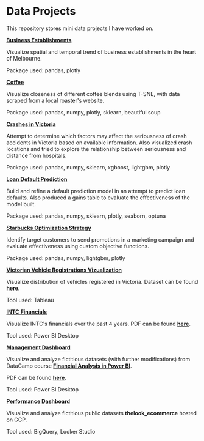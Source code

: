 # Data Projects

This repository stores mini data projects I have worked on.

**[Business Establishments](https://nbviewer.org/github/whchan05/data-projects/blob/main/biz%20est/biz%20est.ipynb)**

Visualize spatial and temporal trend of business establishments in the heart of Melbourne.

Package used: pandas, plotly

****[Coffee](https://nbviewer.org/github/whchan05/data-projects/blob/c48a7fda8180c6a7d34e78dbccd4f3433f263939/coffee/coffee.ipynb)****

Visualize closeness of different coffee blends using T-SNE, with data scraped from a local roaster's website.

Package used: pandas, numpy, plotly, sklearn, beautiful soup

****[Crashes in Victoria](https://nbviewer.org/github/whchan05/data-projects/blob/b5299eacd905b0cb54452c275724bfc2ecb5a550/vic%20crash/vic%20crash.ipynb)****

Attempt to determine which factors may affect the seriousness of crash accidents in Victoria based on available information. Also visualized crash locations and tried to explore the relationship between seriousness and distance from hospitals.

Package used: pandas, numpy, sklearn, xgboost, lightgbm, plotly

****[Loan Default Prediction](https://nbviewer.org/github/whchan05/data-projects/blob/367dfbfd174c7b0b1a87400fd78e3878870a1999/loan%20default%20prediction/Loan%20Default%20Prediction%20Kaggle.ipynb)****

Build and refine a default prediction model in an attempt to predict loan defaults. Also produced a gains table to evaluate the effectiveness of the model built.

Package used: pandas, numpy, sklearn, plotly, seaborn, optuna

****[Starbucks Optimization Strategy](https://nbviewer.org/github/whchan05/data-projects/blob/main/starbucks/starbucks.ipynb)****

Identify target customers to send promotions in a marketing campaign and evaluate effectiveness using custom objective functions.

Package used: pandas, numpy, lightgbm, plotly

****[Victorian Vehicle Registrations Vizualization](https://public.tableau.com/app/profile/wai.ho.chan/viz/MelbourneVehicleViz/Victoriavehicles?publish=yes)****

Visualize distribution of vehicles registered in Victoria. Dataset can be found ****[here](https://discover.data.vic.gov.au/dataset/whole-fleet-vehicle-registration-snapshot-by-postcode)****.

Tool used: Tableau

****[INTC Financials](https://app.powerbi.com/view?r=eyJrIjoiZTBlNTA5MjctOTg5Ni00OWE4LWIwNTEtM2YzZDNmZjk1ZTUzIiwidCI6ImY5ZGM2Y2E0LTZjNjgtNDY3MS04NzA2LWQ1ZDNmMjhjYmNhYiJ9)****

Visualize INTC's financials over the past 4 years. PDF can be found ****[here](https://github.com/whchan05/data-projects/blob/main/INTC%20financial/balancesheet%20viz.pdf)****.

Tool used: Power BI Desktop

****[Management Dashboard](https://app.powerbi.com/view?r=eyJrIjoiY2E2ZTIxMGUtYmQxMC00NDNlLTk0NTktNDEyZDExY2UzYjAzIiwidCI6ImY5ZGM2Y2E0LTZjNjgtNDY3MS04NzA2LWQ1ZDNmMjhjYmNhYiJ9)****

Visualize and analyze fictitious datasets (with further modifications) from DataCamp course ****[Financial Analysis in Power BI](https://www.datacamp.com/courses/financial-analysis-in-power-bi)****.

PDF can be found ****[here](https://github.com/whchan05/data-projects/blob/main/management%20dashboard/management%20dashboard.pdf)****.

Tool used: Power BI Desktop

****[Performance Dashboard](https://lookerstudio.google.com/reporting/1d17636e-be20-4822-aad8-a4855f3664ac)****

Visualize and analyze fictitious public datasets ****thelook_ecommerce**** hosted on GCP.

Tool used: BigQuery, Looker Studio

